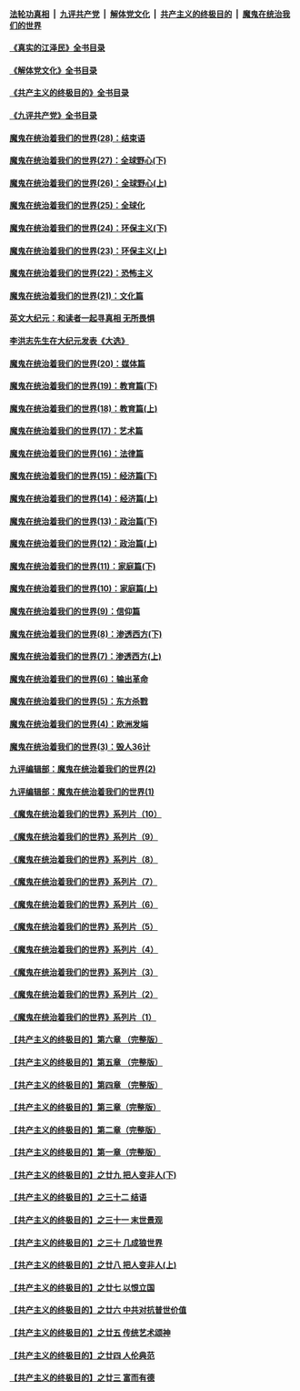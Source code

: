 ####  [法轮功真相](../../../../basic/blob/master/README.md?t=06080801) &nbsp;|&nbsp; [九评共产党](../../../../9ping.md/blob/master/README.md?t=06080801) &nbsp;|&nbsp; [解体党文化](../../../../jtdwh.md/blob/master/README.md?t=06080801)  &nbsp;|&nbsp; [共产主义的终极目的](../../../../gczydzjmd.md/blob/master/README.md?t=06080801) &nbsp;|&nbsp; [魔鬼在统治我们的世界](../../../../mgztzwmdsj.md/blob/master/README.md?t=06080801) 

#### [《真实的江泽民》全书目录](../pages/nsc422/n13721399.md?t=06080801) 

#### [《解体党文化》全书目录](../pages/nsc422/n13721157.md?t=06080801) 

#### [《共产主义的终极目的》全书目录](../pages/nsc422/n13721048.md?t=06080801) 

#### [《九评共产党》全书目录](../pages/nsc422/n13708085.md?t=06080801) 

#### [魔鬼在统治着我们的世界(28)：结束语](../pages/nsc422/n10936246.md?t=06080801) 

#### [魔鬼在统治着我们的世界(27)：全球野心(下)](../pages/nsc422/n10928319.md?t=06080801) 

#### [魔鬼在统治着我们的世界(26)：全球野心(上)](../pages/nsc422/n10900318.md?t=06080801) 

#### [魔鬼在统治着我们的世界(25)：全球化](../pages/nsc422/n10788205.md?t=06080801) 

#### [魔鬼在统治着我们的世界(24)：环保主义(下)](../pages/nsc422/n10695307.md?t=06080801) 

#### [魔鬼在统治着我们的世界(23)：环保主义(上)](../pages/nsc422/n10688613.md?t=06080801) 

#### [魔鬼在统治着我们的世界(22)：恐怖主义](../pages/nsc422/n10614727.md?t=06080801) 

#### [魔鬼在统治着我们的世界(21)：文化篇](../pages/nsc422/n10597706.md?t=06080801) 

#### [英文大纪元：和读者一起寻真相 无所畏惧](../pages/nsc422/n12542027.md?t=06080801) 

#### [李洪志先生在大纪元发表《大选》](../pages/nsc422/n12534746.md?t=06080801) 

#### [魔鬼在统治着我们的世界(20)：媒体篇](../pages/nsc422/n10586579.md?t=06080801) 

#### [魔鬼在统治着我们的世界(19)：教育篇(下)](../pages/nsc422/n10564808.md?t=06080801) 

#### [魔鬼在统治着我们的世界(18)：教育篇(上)](../pages/nsc422/n10526970.md?t=06080801) 

#### [魔鬼在统治着我们的世界(17)：艺术篇](../pages/nsc422/n10499093.md?t=06080801) 

#### [魔鬼在统治着我们的世界(16)：法律篇](../pages/nsc422/n10485969.md?t=06080801) 

#### [魔鬼在统治着我们的世界(15)：经济篇(下)](../pages/nsc422/n10469975.md?t=06080801) 

#### [魔鬼在统治着我们的世界(14)：经济篇(上)](../pages/nsc422/n10457370.md?t=06080801) 

#### [魔鬼在统治着我们的世界(13)：政治篇(下)](../pages/nsc422/n10448270.md?t=06080801) 

#### [魔鬼在统治着我们的世界(12)：政治篇(上)](../pages/nsc422/n10444576.md?t=06080801) 

#### [魔鬼在统治着我们的世界(11)：家庭篇(下)](../pages/nsc422/n10440961.md?t=06080801) 

#### [魔鬼在统治着我们的世界(10)：家庭篇(上)](../pages/nsc422/n10435448.md?t=06080801) 

#### [魔鬼在统治着我们的世界(9)：信仰篇](../pages/nsc422/n10432159.md?t=06080801) 

#### [魔鬼在统治着我们的世界(8)：渗透西方(下)](../pages/nsc422/n10429603.md?t=06080801) 

#### [魔鬼在统治着我们的世界(7)：渗透西方(上)](../pages/nsc422/n10426013.md?t=06080801) 

#### [魔鬼在统治着我们的世界(6)：输出革命](../pages/nsc422/n10421536.md?t=06080801) 

#### [魔鬼在统治着我们的世界(5)：东方杀戮](../pages/nsc422/n10417707.md?t=06080801) 

#### [魔鬼在统治着我们的世界(4)：欧洲发端](../pages/nsc422/n10414890.md?t=06080801) 

#### [魔鬼在统治着我们的世界(3)：毁人36计](../pages/nsc422/n10411583.md?t=06080801) 

#### [九评编辑部：魔鬼在统治着我们的世界(2)](../pages/nsc422/n10410036.md?t=06080801) 

#### [九评编辑部：魔鬼在统治着我们的世界(1)](../pages/nsc422/n10406825.md?t=06080801) 

#### [《魔鬼在统治着我们的世界》系列片（10）](../pages/nsc422/n12292670.md?t=06080801) 

#### [《魔鬼在统治着我们的世界》系列片（9）](../pages/nsc422/n12290859.md?t=06080801) 

#### [《魔鬼在统治着我们的世界》系列片（8）](../pages/nsc422/n12287445.md?t=06080801) 

#### [《魔鬼在统治着我们的世界》系列片（7）](../pages/nsc422/n12283425.md?t=06080801) 

#### [《魔鬼在统治着我们的世界》系列片（6）](../pages/nsc422/n12282314.md?t=06080801) 

#### [《魔鬼在统治着我们的世界》系列片（5）](../pages/nsc422/n12281419.md?t=06080801) 

#### [《魔鬼在统治着我们的世界》系列片（4）](../pages/nsc422/n12274024.md?t=06080801) 

#### [《魔鬼在统治着我们的世界》系列片（3）](../pages/nsc422/n12271322.md?t=06080801) 

#### [《魔鬼在统治着我们的世界》系列片（2）](../pages/nsc422/n12269049.md?t=06080801) 

#### [《魔鬼在统治着我们的世界》系列片（1）](../pages/nsc422/n12267575.md?t=06080801) 

#### [【共产主义的终极目的】第六章 （完整版）](../pages/nsc422/n11428913.md?t=06080801) 

#### [【共产主义的终极目的】第五章 （完整版）](../pages/nsc422/n11428912.md?t=06080801) 

#### [【共产主义的终极目的】第四章 （完整版）](../pages/nsc422/n11428907.md?t=06080801) 

#### [【共产主义的终极目的】第三章（完整版）](../pages/nsc422/n11428848.md?t=06080801) 

#### [【共产主义的终极目的】第二章（完整版）](../pages/nsc422/n11428831.md?t=06080801) 

#### [【共产主义的终极目的】第一章（完整版）](../pages/nsc422/n11417651.md?t=06080801) 

#### [【共产主义的终极目的】之廿九 把人变非人(下)](../pages/nsc422/n11344140.md?t=06080801) 

#### [【共产主义的终极目的】之三十二 结语](../pages/nsc422/n11360535.md?t=06080801) 

#### [【共产主义的终极目的】之三十一 末世景观](../pages/nsc422/n11351129.md?t=06080801) 

#### [【共产主义的终极目的】之三十 几成狼世界](../pages/nsc422/n11348280.md?t=06080801) 

#### [【共产主义的终极目的】之廿八 把人变非人(上)](../pages/nsc422/n11340492.md?t=06080801) 

#### [【共产主义的终极目的】之廿七 以恨立国](../pages/nsc422/n11336944.md?t=06080801) 

#### [【共产主义的终极目的】之廿六 中共对抗普世价值](../pages/nsc422/n11324785.md?t=06080801) 

#### [【共产主义的终极目的】之廿五 传统艺术颂神](../pages/nsc422/n11296396.md?t=06080801) 

#### [【共产主义的终极目的】之廿四 人伦典范](../pages/nsc422/n11296397.md?t=06080801) 

#### [【共产主义的终极目的】之廿三 富而有德](../pages/nsc422/n11283598.md?t=06080801) 

